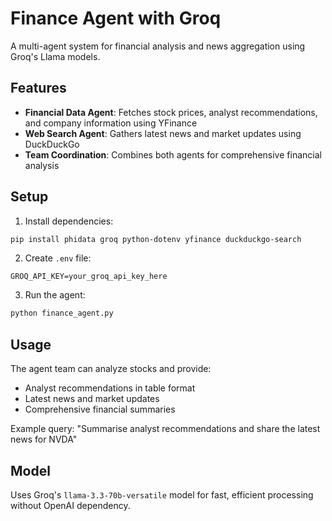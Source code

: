 # Finance Agent with Groq

A multi-agent system for financial analysis and news aggregation using Groq's Llama models.

## Features

- **Financial Data Agent**: Fetches stock prices, analyst recommendations, and company information using YFinance
- **Web Search Agent**: Gathers latest news and market updates using DuckDuckGo
- **Team Coordination**: Combines both agents for comprehensive financial analysis

## Setup

1. Install dependencies:
```bash
pip install phidata groq python-dotenv yfinance duckduckgo-search
```

2. Create `.env` file:
```
GROQ_API_KEY=your_groq_api_key_here
```

3. Run the agent:
```bash
python finance_agent.py
```

## Usage

The agent team can analyze stocks and provide:
- Analyst recommendations in table format
- Latest news and market updates
- Comprehensive financial summaries

Example query: "Summarise analyst recommendations and share the latest news for NVDA"

## Model

Uses Groq's `llama-3.3-70b-versatile` model for fast, efficient processing without OpenAI dependency.
